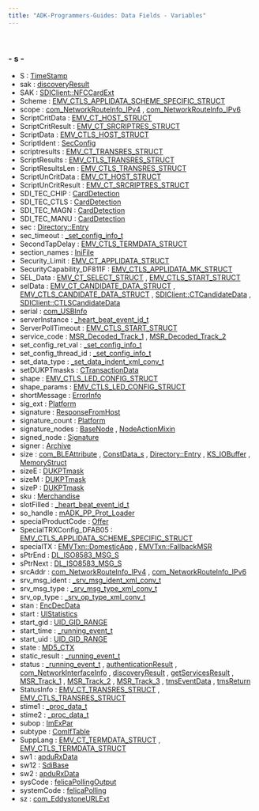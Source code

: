 ```yaml
---
title: "ADK-Programmers-Guides: Data Fields - Variables"
---
```


 

### - s -

- S : <a href="classsdi_1_1_time_stamp.md#afbc12be2aec255bec764c345ba4154bc">TimeStamp</a>
- sak : <a href="titusstubs_8cpp.md#a64881b77ce667e83953d44a1bc552c2b">discoveryResult</a>
- SAK : <a href="group__sdinfc.md#a040c863a22b30aab7bd53f17977783cd">SDIClient::NFCCardExt</a>
- Scheme : <a href="group___d_e_f___c_o_n_f___a_p_p_l_i.md#a85e80490e4f5516c7cb1966011d0c359">EMV_CTLS_APPLIDATA_SCHEME_SPECIFIC_STRUCT</a>
- scope : <a href="libcom_8h.md#ae71f8c85f41ae0866a3673565c343de4">com_NetworkRouteInfo_IPv4</a> , <a href="libcom_8h.md#ae71f8c85f41ae0866a3673565c343de4">com_NetworkRouteInfo_IPv6</a>
- ScriptCritData : <a href="group___a_d_k___t_r_x___e_x_e_c.md#aebdbfdfe3e9b08ddae10d62d723c25f5">EMV_CT_HOST_STRUCT</a>
- ScriptCritResult : <a href="group___a_d_k___t_r_x___e_x_e_c.md#a3d3f1827bcce20060ccc4413b3a12f40">EMV_CT_SRCRIPTRES_STRUCT</a>
- ScriptData : <a href="group___d_e_f___f_l_o_w___i_n_p_u_t.md#afd420a16596fd515042c455eaf81dbc5">EMV_CTLS_HOST_STRUCT</a>
- ScriptIdent : <a href="namespacecom__verifone__seccmd.md#a94a115e48e59a03121a2daedf287e7c4">SecConfig</a>
- scriptresults : <a href="group___a_d_k___t_r_x___e_x_e_c.md#a6257b8c91140f05c572607aff48a301e">EMV_CT_TRANSRES_STRUCT</a>
- ScriptResults : <a href="group___d_e_f___f_l_o_w___o_u_t_p_u_t.md#a68c7b5761f3919b25c16e80b0b89551e">EMV_CTLS_TRANSRES_STRUCT</a>
- ScriptResultsLen : <a href="group___d_e_f___f_l_o_w___o_u_t_p_u_t.md#aad265f6778b383ef87a93f23f08af392">EMV_CTLS_TRANSRES_STRUCT</a>
- ScriptUnCritData : <a href="group___a_d_k___t_r_x___e_x_e_c.md#a3ef982ce26d673b8463978645a76962e">EMV_CT_HOST_STRUCT</a>
- ScriptUnCritResult : <a href="group___a_d_k___t_r_x___e_x_e_c.md#a417f9968c3b4dc520fcb789d4b9d66d0">EMV_CT_SRCRIPTRES_STRUCT</a>
- SDI_TEC_CHIP : <a href="classlibsdi_1_1_card_detection.md#a4f66647684e3e158b193b52f566c3de8">CardDetection</a>
- SDI_TEC_CTLS : <a href="classlibsdi_1_1_card_detection.md#aa238e0ad33ea783afe0cbac0e150bc58">CardDetection</a>
- SDI_TEC_MAGN : <a href="classlibsdi_1_1_card_detection.md#a2c7e8e561f16161b518a8c4d9717a892">CardDetection</a>
- SDI_TEC_MANU : <a href="classlibsdi_1_1_card_detection.md#a4376c0baf8289ad0f7c087d717d31a2c">CardDetection</a>
- sec : <a href="struct_directory_1_1_entry.md#a82015813ad639914dc140eb7eb2dd475">Directory::Entry</a>
- sec_timeout : <a href="_v_h_q_manager_8c.md#abe85629983b7359cdc40f6c7cced416f">_set_config_info_t</a>
- SecondTapDelay : <a href="group___d_e_f___c_o_n_f___t_e_r_m.md#a7c7bd56336bc0c080bab48db9a1aa2a3">EMV_CTLS_TERMDATA_STRUCT</a>
- section_names : <a href="classvfisysinfo_1_1_ini_file.md#a5cb23ad9cddfc52bd33549e776de579c">IniFile</a>
- Security_Limit : <a href="group___d_e_f___c_o_n_f___a_p_p_l_i.md#afa6752c96d0046c68e76710aee5a070f">EMV_CT_APPLIDATA_STRUCT</a>
- SecurityCapability_DF811F : <a href="group___d_e_f___c_o_n_f___a_p_p_l_i.md#afb9be05d474bc208569ed6f61ea55a9f">EMV_CTLS_APPLIDATA_MK_STRUCT</a>
- SEL_Data : <a href="group___a_d_k___t_r_x___e_x_e_c.md#a8753a5e6226c6aae1dbd68db619d9cc0">EMV_CT_SELECT_STRUCT</a> , <a href="group___d_e_f___f_l_o_w___i_n_p_u_t.md#abca5debb253d69ecdaed708eadd712c9">EMV_CTLS_START_STRUCT</a>
- selData : <a href="group___a_d_k___t_r_x___e_x_e_c.md#a3e3bb2514827c49deb0057e9235980cc">EMV_CT_CANDIDATE_DATA_STRUCT</a> , <a href="group___f_u_n_c___f_l_o_w.md#a8b6d40f5395eba525fd4e592ee3ce923">EMV_CTLS_CANDIDATE_DATA_STRUCT</a> , <a href="group__sdiemvct.md#a808ac7525e246ac42f2025531af0cdc6">SDIClient::CTCandidateData</a> , <a href="group__sdiemvctls.md#a808ac7525e246ac42f2025531af0cdc6">SDIClient::CTLSCandidateData</a>
- serial : <a href="libcom_8h.md#a78d128fd897c99443edf806f83db6d34">com_USBInfo</a>
- serverInstance : <a href="_v_h_q_manager_8c.md#a741e4805c8859501df3101579f9d1dc5">_heart_beat_event_id_t</a>
- ServerPollTimeout : <a href="group___d_e_f___f_l_o_w___i_n_p_u_t.md#a55288d912bcb810932a421b632af84aa">EMV_CTLS_START_STRUCT</a>
- service_code : <a href="msr__common_8h.md#a6c43a996e31dedf62462fea96a8074d0">MSR_Decoded_Track_1</a> , <a href="msr__common_8h.md#a6c43a996e31dedf62462fea96a8074d0">MSR_Decoded_Track_2</a>
- set_config_ret_val : <a href="_v_h_q_manager_8c.md#a2839d11fd58d4872b809088328e6c87c">_set_config_info_t</a>
- set_config_thread_id : <a href="_v_h_q_manager_8c.md#a8678286889a23bf5ce301dbba68a24b3">_set_config_info_t</a>
- set_data_type : <a href="_v_h_q_xml_dictionary_8c.md#a6bbfe68ce96be7f1a21341236f2dac25">_set_data_indent_xml_conv_t</a>
- setDUKPTmasks : <a href="classcom__adksec__cmd_1_1_c_transaction_data.md#af99ef157338b014adb407416d0745b8f">CTransactionData</a>
- shape : <a href="group___a_d_k___l_e_d.md#a9d7f77334f11d266e824cb9b0ec6871e">EMV_CTLS_LED_CONFIG_STRUCT</a>
- shape_params : <a href="group___a_d_k___l_e_d.md#a7cd7594e57a6ed9bfdc1ba0cb33064ab">EMV_CTLS_LED_CONFIG_STRUCT</a>
- shortMessage : <a href="group__inf__util__public.md#ac41a84e83b81958ec6e9df60dd08e52c">ErrorInfo</a>
- sig_ext : <a href="classpackmanlib_1_1platform_1_1_platform.md#a212cfcd526b5a3eae43d49ce92e76e0f">Platform</a>
- signature : <a href="_demo_app_8cpp.md#a80a491f2219e36e9e9646b5c63ee6756">ResponseFromHost</a>
- signature_count : <a href="classpackmanlib_1_1platform_1_1_platform.md#a9edee768e042c770efd8cf79e0ba5895">Platform</a>
- signature_nodes : <a href="classpackmanlib_1_1basenode_1_1_base_node.md#a71101782c2fbd10a9832594113078cd2">BaseNode</a> , <a href="classpackmanlib_1_1nodeaction_1_1_node_action_mixin.md#a71101782c2fbd10a9832594113078cd2">NodeActionMixin</a>
- signed_node : <a href="classpackmanlib_1_1node_1_1_signature.md#aa28f7bafd1dc8fdba2f88a3531325e0d">Signature</a>
- signer : <a href="classpackmanlib_1_1node_1_1_archive.md#a190b6c8ded058ff6d61077c95679c16b">Archive</a>
- size : <a href="libcom_8h.md#a854352f53b148adc24983a58a1866d66">com_BLEAttribute</a> , <a href="group___t_l_v_lite.md#a854352f53b148adc24983a58a1866d66">ConstData_s</a> , <a href="struct_directory_1_1_entry.md#a245260f6f74972558f61b85227df5aae">Directory::Entry</a> , <a href="engine__keyservice_8h.md#a245260f6f74972558f61b85227df5aae">KS_IOBuffer</a> , <a href="http__get__curl_8c.md#a854352f53b148adc24983a58a1866d66">MemoryStruct</a>
- sizeE : <a href="namespacecom__verifone__seccmd.md#a0c906d3a984f63ab8a0be7099f22d5b2">DUKPTmask</a>
- sizeM : <a href="namespacecom__verifone__seccmd.md#aed933699bfc4fb27244e4e34bc14586c">DUKPTmask</a>
- sizeP : <a href="namespacecom__verifone__seccmd.md#a1e1696d64d5c76cdd3c37826c5fd292c">DUKPTmask</a>
- sku : <a href="classvficpl_1_1_merchandise.md#a702f11015d20cc7e0af6788111e396d4">Merchandise</a>
- slotFilled : <a href="_v_h_q_manager_8c.md#a5caf55c1d80f5175f49ef491a5ca2269">_heart_beat_event_id_t</a>
- so_handle : <a href="structm_a_d_k___p_p___prot___loader.md#abde8636f56884da3899be060f172da00">mADK_PP_Prot_Loader</a>
- specialProductCode : <a href="classvficpl_1_1_offer.md#aa6ad9e0193f578ff3e098cc5e435e3ce">Offer</a>
- SpecialTRXConfig_DFAB05 : <a href="group___d_e_f___c_o_n_f___a_p_p_l_i.md#af70ff3e0b1158f7b868655b1ef77f377">EMV_CTLS_APPLIDATA_SCHEME_SPECIFIC_STRUCT</a>
- specialTX : <a href="structvfisdi_1_1_e_m_v_txn.md#a89cf09fdeaef86277858cc1a5ae615ca">EMVTxn::DomesticApp</a> , <a href="structvfisdi_1_1_e_m_v_txn.md#a89cf09fdeaef86277858cc1a5ae615ca">EMVTxn::FallbackMSR</a>
- sPtrEnd : <a href="dl__iso8583__common_8h.md#a1245d6c07430e3385d4bddd7f183d7d5">DL_ISO8583_MSG_S</a>
- sPtrNext : <a href="dl__iso8583__common_8h.md#a8cc03f368be776e3501cef83b5516daa">DL_ISO8583_MSG_S</a>
- srcAddr : <a href="libcom_8h.md#ae896b978ab432c98266983f332a92a59">com_NetworkRouteInfo_IPv4</a> , <a href="libcom_8h.md#a349d5a976cc39e5a11c8c6fa43b2f3f4">com_NetworkRouteInfo_IPv6</a>
- srv_msg_ident : <a href="_v_h_q_xml_dictionary_8c.md#a63a78b27e42cef05508aa379cfd0467e">_srv_msg_ident_xml_conv_t</a>
- srv_msg_type : <a href="_v_h_q_xml_dictionary_8c.md#a0cecbe899fb91ed15b80b10d87164acc">_srv_msg_type_xml_conv_t</a>
- srv_op_type : <a href="_v_h_q_xml_dictionary_8c.md#a7b3c027c41155a9cbeb35cb3a2c8b199">_srv_op_type_xml_conv_t</a>
- stan : <a href="namespacecom__verifone__seccmd.md#af5cd04c464b0f7ea8e296db560463e8b">EncDecData</a>
- start : <a href="namespacevfigui.md#aa41dcba2ad19e29765ed965fe8dab899">UIStatistics</a>
- start_gid : <a href="libsecins_8h.md#a3027d4ab786fdcca782e7e8abf5a89ed">UID_GID_RANGE</a>
- start_time : <a href="_event_scheduler_8c.md#ad20e89e0c86aa812dc3a8e2fb7b5777b">_running_event_t</a>
- start_uid : <a href="libsecins_8h.md#aa8ab42b0ce0ac366d58b94e4b5fa20df">UID_GID_RANGE</a>
- state : <a href="namespacesdi.md#ae264d3c4c008aac023d15c9ff5a48d75">MD5_CTX</a>
- static_result : <a href="_event_scheduler_8c.md#a42ff364daf7467b47781343a9cd4617f">_running_event_t</a>
- status : <a href="_event_scheduler_8c.md#aeeecc225e7d31aa8e9ba282d715ba179">_running_event_t</a> , <a href="titusstubs_8cpp.md#a54849a1c58ce64ba16a055ad9555a027">authenticationResult</a> , <a href="libcom_8h.md#aacde29b5fc4cac0c97745a39668d725d">com_NetworkInterfaceInfo</a> , <a href="titusstubs_8cpp.md#a54849a1c58ce64ba16a055ad9555a027">discoveryResult</a> , <a href="titusstubs_8cpp.md#a54849a1c58ce64ba16a055ad9555a027">getServicesResult</a> , <a href="msr__common_8h.md#a54849a1c58ce64ba16a055ad9555a027">MSR_Track_1</a> , <a href="msr__common_8h.md#a54849a1c58ce64ba16a055ad9555a027">MSR_Track_2</a> , <a href="msr__common_8h.md#a54849a1c58ce64ba16a055ad9555a027">MSR_Track_3</a> , <a href="svc__tms_8h.md#a6e27f49150e9a14580fb313cc2777e00">tmsEventData</a> , <a href="svc__tms_8h.md#a6e27f49150e9a14580fb313cc2777e00">tmsReturn</a>
- StatusInfo : <a href="group___a_d_k___t_r_x___e_x_e_c.md#a89b6ee4a99c6f75514d803b0098aa2ed">EMV_CT_TRANSRES_STRUCT</a> , <a href="group___d_e_f___f_l_o_w___o_u_t_p_u_t.md#a89b6ee4a99c6f75514d803b0098aa2ed">EMV_CTLS_TRANSRES_STRUCT</a>
- stime1 : <a href="_v_h_q_utils___m_x_8c.md#a53e4a007c78a4c378b6ee48bc2987d35">_proc_data_t</a>
- stime2 : <a href="_v_h_q_utils___m_x_8c.md#ae6ebd5e94e1efdc3ee2c4d6087e8a097">_proc_data_t</a>
- subop : <a href="group__inf__util__public.md#a2474806f227807a92949440f1582e3e7">ImExPar</a>
- subtype : <a href="struct_com_if_table.md#a0f3cfa434dd1fdb004eaea6f17a1b873">ComIfTable</a>
- SuppLang : <a href="group___d_e_f___c_o_n_f___t_e_r_m.md#a9d2672ac7a65bb39a13e450b4cb4737b">EMV_CT_TERMDATA_STRUCT</a> , <a href="group___d_e_f___c_o_n_f___t_e_r_m.md#a9d2672ac7a65bb39a13e450b4cb4737b">EMV_CTLS_TERMDATA_STRUCT</a>
- sw1 : <a href="titusstubs_8cpp.md#a8ccd71b42848d3524c9f8186c0f5c130">apduRxData</a>
- sw12 : <a href="classlibsdi_1_1_sdi_base.md#abc00684400484823da87a8e9d3f06267">SdiBase</a>
- sw2 : <a href="titusstubs_8cpp.md#a2ec8d867fd35ba8a4491b1d70e14edfe">apduRxData</a>
- sysCode : <a href="titusstubs_8cpp.md#a0847e68f7966944d675dd360fce2f1a6">felicaPollingOutput</a>
- systemCode : <a href="titusstubs_8cpp.md#af767e756536b86693eed59b0d6527b9b">felicaPolling</a>
- sz : <a href="libcom_8h.md#aad50db3bff52eed270f16ef9e6acd8b1">com_EddystoneURLExt</a>
